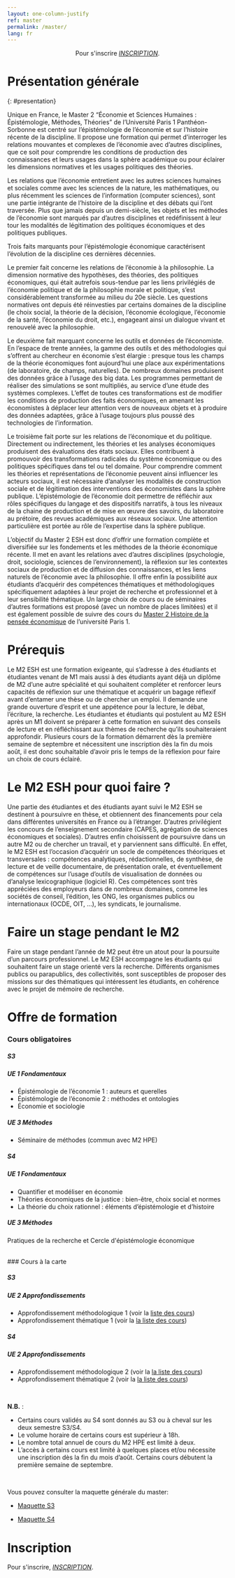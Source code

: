 ```yaml
---
layout: one-column-justify
ref: master
permalink: /master/
lang: fr
---
```


<center>
Pour s'inscrire <i class="fas fa-hand-point-right"></i> <i> <a href="https://ecandidat.univ-paris1.fr/ecandidat/">INSCRIPTION</a></i>.
</center>

# Présentation générale
{: #presentation}

Unique en France, le Master 2 “Économie et Sciences Humaines : Épistémologie, Méthodes, Théories” de l’Université Paris 1 Panthéon-Sorbonne est centré sur l’épistémologie de l’économie et sur l’histoire récente de la discipline. Il propose une formation qui permet d’interroger les relations mouvantes et complexes de l’économie avec d’autres disciplines, que ce soit pour comprendre les conditions de production des connaissances et leurs usages dans la sphère académique ou pour éclairer les dimensions normatives et les usages politiques des théories.

Les relations que l’économie entretient avec les autres sciences humaines et sociales comme avec les sciences de la nature, les mathématiques, ou plus récemment les sciences de l’information (computer sciences), sont une partie intégrante de l’histoire de la discipline et des débats qui l’ont traversée. Plus que jamais depuis un demi-siècle, les objets et les méthodes de l’économie sont marqués par d’autres disciplines et redéfinissent à leur tour les modalités de légitimation des politiques économiques et des politiques publiques.

Trois faits marquants pour l’épistémologie économique caractérisent l’évolution de la discipline ces dernières décennies.

Le premier fait concerne les relations de l’économie à la philosophie. La dimension normative des hypothèses, des théories, des politiques économiques, qui était autrefois sous-tendue par les liens privilégiés de l’économie politique et de la philosophie morale et politique, s’est considérablement transformée au milieu du 20e siècle. Les questions normatives ont depuis été réinvesties par certains domaines de la discipline (le choix social, la théorie de la décision, l’économie écologique, l’économie de la santé, l’économie du droit, etc.), engageant ainsi un dialogue vivant et renouvelé avec la philosophie.

Le deuxième fait marquant concerne les outils et données de l’économiste. En l’espace de trente années, la gamme des outils et des méthodologies qui s’offrent au chercheur en économie s’est élargie : presque tous les champs de la théorie économiques font aujourd’hui une place aux expérimentations (de laboratoire, de champs, naturelles). De nombreux domaines produisent des données grâce à l’usage des big data. Les programmes permettant de réaliser des simulations se sont multipliés, au service d’une étude des systèmes complexes. L’effet de toutes ces transformations est de modifier les conditions de production des faits économiques, en amenant les économistes à déplacer leur attention vers de nouveaux objets et à produire des données adaptées, grâce à l’usage toujours plus poussé des technologies de l’information.

Le troisième fait porte sur les relations de l’économique et du politique. Directement ou indirectement, les théories et les analyses économiques produisent des évaluations des états sociaux. Elles contribuent à promouvoir des transformations radicales du système économique ou des politiques spécifiques dans tel ou tel domaine. Pour comprendre comment les théories et représentations de l’économie peuvent ainsi influencer les acteurs sociaux, il est nécessaire d’analyser les modalités de construction sociale et de légitimation des interventions des économistes dans la sphère publique. L’épistémologie de l’économie doit permettre de réfléchir aux rôles spécifiques du langage et des dispositifs narratifs, à tous les niveaux de la chaine de production et de mise en œuvre des savoirs, du laboratoire au prétoire, des revues académiques aux réseaux sociaux. Une attention particulière est portée au rôle de l’expertise dans la sphère publique.

L’objectif du Master 2 ESH est donc d’offrir une formation complète et diversifiée sur les fondements et les méthodes de la théorie économique récente. Il met en avant les relations avec d’autres disciplines (psychologie, droit, sociologie, sciences de l’environnement), la réflexion sur les contextes sociaux de production et de diffusion des connaissances, et les liens naturels de l’économie avec la philosophie. Il offre enfin la possibilité aux étudiants d’acquérir des compétences thématiques et méthodologiques spécifiquement adaptées à leur projet de recherche et professionnel et à leur sensibilité thématique. Un large choix de cours ou de séminaires d’autres formations est proposé (avec un nombre de places limitées) et il est également possible de suivre des cours du [Master 2 Histoire de la pensée économique](https://formations.pantheonsorbonne.fr/fr/catalogue-des-formations/master-M/master-sciences-economiques-et-sociales-KBUS90N2/master-parcours-histoire-de-la-pensee-economique-hpe-KBUSBEIU.html) de l’université Paris 1.


# Prérequis

Le M2 ESH est une formation exigeante, qui s’adresse à des étudiants et étudiantes venant de M1 mais aussi à des étudiants ayant déjà un diplôme de M2 d’une autre spécialité et qui souhaitent compléter et renforcer leurs capacités de réflexion sur une thématique et acquérir un bagage réflexif avant d’entamer une thèse ou de chercher un emploi. Il demande une grande ouverture d’esprit et une appétence pour la lecture, le débat, l’écriture, la recherche. Les étudiantes et étudiants qui postulent au M2 ESH après un M1 doivent se préparer à cette formation en suivant des conseils de lecture et en réfléchissant aux thèmes de recherche qu’ils souhaiteraient approfondir. Plusieurs cours de la formation démarrent dès la première semaine de septembre et nécessitent une inscription dès la fin du mois août, il est donc souhaitable d’avoir pris le temps de la réflexion pour faire un choix de cours éclairé.

# Le M2 ESH pour quoi faire ?

Une partie des étudiantes et des étudiants ayant suivi le M2 ESH se destinent à poursuivre en thèse, et obtiennent des financements pour cela dans différentes universités en France ou à l’étranger. D’autres privilégient les concours de l’enseignement secondaire (CAPES, agrégation de sciences économiques et sociales). D’autres enfin choisissent de poursuivre dans un autre M2 ou de chercher un travail, et y parviennent sans difficulté. En effet, le M2 ESH est l’occasion d’acquérir un socle de compétences théoriques et transversales : compétences analytiques, rédactionnelles, de synthèse, de lecture et de veille documentaire, de présentation orale, et éventuellement de compétences sur l’usage d’outils de visualisation de données ou d’analyse lexicographique (logiciel R). Ces compétences sont très appréciées des employeurs dans de nombreux domaines, comme les sociétés de conseil, l’édition, les ONG, les organismes publics ou internationaux (OCDE, OIT, …), les syndicats, le journalisme.


# Faire un stage pendant le M2

Faire un stage pendant l’année de M2 peut être un atout pour la poursuite d’un parcours professionnel. Le M2 ESH accompagne les étudiants qui souhaitent faire un stage orienté vers la recherche. Différents organismes publics ou parapublics, des collectivités, sont susceptibles de proposer des missions sur des thématiques qui intéressent les étudiants, en cohérence avec le projet de mémoire de recherche.

# Offre de formation

### Cours obligatoires

##### **S3**

##### UE 1 Fondamentaux

- Épistémologie de l’économie 1 : auteurs et querelles
- Épistémologie de l’économie 2 : méthodes et ontologies
- Économie et sociologie

##### UE 3 Méthodes

- Séminaire de méthodes (commun avec M2 HPE)

##### **S4**

##### UE 1 Fondamentaux

- Quantifier et modéliser en économie
- Théories économiques de la justice : bien-être, choix social et normes
- La théorie du choix rationnel : éléments d’épistémologie et d’histoire

##### UE 3 Méthodes
Pratiques de la recherche et Cercle d'épistémologie économique

<br>
### Cours à la carte

##### **S3**

##### UE 2 Approfondissements

- Approfondissement méthodologique 1 (voir la [liste des cours](/cours))
- Approfondissement thématique 1 (voir la [la liste des cours](/cours))

##### **S4**

##### UE 2 Approfondissements

- Approfondissement méthodologique 2 (voir la [la liste des cours](/cours))
- Approfondissement thématique 2 (voir la [la liste des cours](/cours))

<br>

**N.B.** :

- Certains cours validés au S4 sont donnés au S3 ou à cheval sur les deux semestre S3/S4.
- Le volume horaire de certains cours est supérieur à 18h.
- Le nombre total annuel de cours du M2 HPE est limité à deux.
- L’accès à certains cours est limité à quelques places et/ou nécessite une inscription dès la fin du mois d’août. Certains cours débutent la première semaine de septembre.

<br>

Vous pouvez consulter la maquette générale du master:

- [Maquette S3](/assets/pdf/maquette_S3.pdf)

- [Maquette S4](/assets/pdf/maquette_S4.pdf)

# Inscription

Pour s'inscrire, <i class="fas fa-hand-point-right"></i> <i> <a href="https://ecandidat.univ-paris1.fr/ecandidat/">INSCRIPTION</a></i>.
